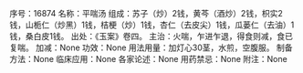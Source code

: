 序号：16874
名称：平喘汤
组成：苏子（炒）2钱，黄芩（酒炒）2钱，枳实2钱，山栀仁（炒黑）1钱，桔梗（炒）1钱，杏仁（去皮尖）1钱，瓜蒌仁（去油）1钱，桑白皮1钱。
出处：《玉案》卷四。
主治：火喘，乍进乍退，得食则减，食已复喘。
加减：None
功效：None
用法用量：加灯心30茎，水煎，空腹服。
制备方法：None
临床应用：None
各家论述：None
用药禁忌：None
附注：None
